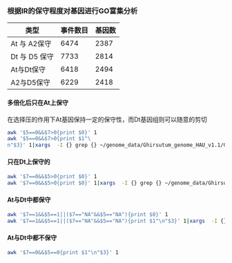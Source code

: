 ### 根据IR的保守程度对基因进行GO富集分析

| 类型          | 事件数目 | 基因数 |
| ------------- | -------- | ------ |
| At 与 A2保守  | 6474     | 2387   |
| Dt 与 D5 保守 | 7733     | 2814   |
| At与Dt保守    | 6418     | 2494   |
| A2与D5保守    | 6229     | 2418   |



#### 多倍化后只在At上保守

在选择压的作用下At基因保持一定的保守性，而Dt基因组则可以随意的剪切

```bash
awk '$5==0&&$7>0{print $0}' 1
awk '$5==0&&$7>0{print $1"\
n"$3}' 1|xargs  -I {} grep {} ~/genome_data/Ghirsutum_genome_HAU_v1.1/Gh_Noscagenes_GO_V3.annot  >GO/At_conserve.go
```

#### 只在Dt上保守的

```bash
awk '$7==0&&$5>0{print $0}' 1
awk '$7==0&&$5>0{print $0}' 1|xargs  -I {} grep {} ~/genome_data/Ghirsutum_genome_HAU_v1.1/Gh_Noscagenes_GO_V3.annot  >GO/Dt_conserve.go 
```

#### At与Dt中都保守

```bash
awk '$7==1&&$5==1||($7=="NA"&&$5=="NA"){print $0}' 1
awk '$7==1&&$5==1||($7=="NA"&&$5=="NA"){print $1"\n"$3}' 1|xargs  -I {} grep {} ~/genome_data/Ghirsutum_genome_HAU_v1.1/Gh_Noscagenes_GO_V3.annot >GO/At_Dt_conserve.go 
```

#### At与Dt中都不保守

```bash
awk '$7==0&&$5==0{print $1"\n"$3}' 1
```





